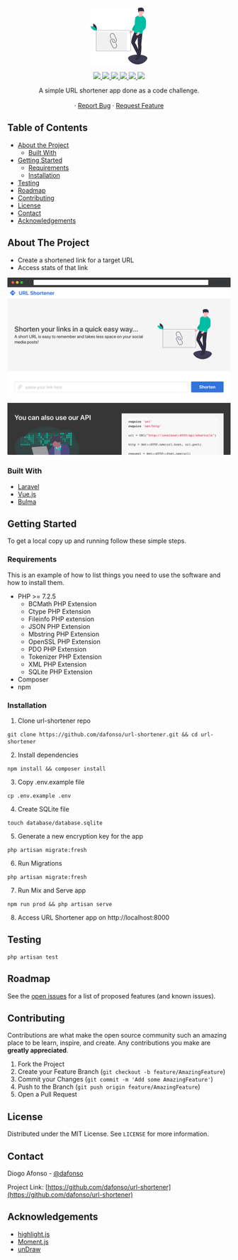 <!-- PROJECT LOGO -->
<br />
<p align="center">
  <a href="https://github.com/dafonso/url-shortener">
    <img src="public/img/undraw_link_shortener_mvf6.svg" alt="Logo" width="128" height="128">
  </a>
</p>
<p align="center">
  <a href="https://github.com/dafonso/url-shortener/actions?query=workflow%3ALaravel">
      <img src="https://img.shields.io/github/workflow/status/dafonso/url-shortener/Laravel">
  </a>
  <a href="https://github.com/dafonso/url-shortener/graphs/contributors">
      <img src="https://img.shields.io/github/contributors/dafonso/url-shortener.svg">
  </a>
  <a href="https://github.com/dafonso/url-shortener/network/members">
      <img src="https://img.shields.io/github/forks/dafonso/url-shortener.svg">
  </a>
  <a href="https://github.com/dafonso/url-shortener/stargazers">
      <img src="https://img.shields.io/github/stars/dafonso/url-shortener.svg">
  </a>
  <a href="https://github.com/dafonso/url-shortener/issues">
      <img src="https://img.shields.io/github/issues/dafonso/url-shortener.svg">
  </a>
  <a href="https://github.com/dafonso/url-shortener/blob/master/LICENSE.txt">
      <img src="https://img.shields.io/github/license/dafonso/url-shortener.svg">
  </a>
</p>
<p align="center">
  A simple URL shortener app done as a code challenge. 
  <br />
  <br />
  · <a href="//github.com/dafonso/url-shortener/issues">Report Bug</a>
  · <a href="//github.com/dafonso/url-shortener/issues">Request Feature</a> 
</p>



<!-- TABLE OF CONTENTS -->
## Table of Contents

* [About the Project](#about-the-project)
  * [Built With](#built-with)
* [Getting Started](#getting-started)
  * [Requirements](#requirements)
  * [Installation](#installation)
* [Testing](#testing)
* [Roadmap](#roadmap)
* [Contributing](#contributing)
* [License](#license)
* [Contact](#contact)
* [Acknowledgements](#acknowledgements)



<!-- ABOUT THE PROJECT -->
## About The Project
* Create a shortened link for a target URL
* Access stats of that link

<p align="center">
    <img alt="URL Shortener screenshot" src="public/img/screenshot01.png" alt="Logo" width="512">
</p>


### Built With

* [Laravel](https://laravel.com/)
* [Vue.js](https://vuejs.org/)
* [Bulma](https://bulma.io/)



<!-- GETTING STARTED -->
## Getting Started

To get a local copy up and running follow these simple steps.

### Requirements

This is an example of how to list things you need to use the software and how to install them.
* PHP >= 7.2.5
   * BCMath PHP Extension
   * Ctype PHP Extension
   * Fileinfo PHP extension
   * JSON PHP Extension
   * Mbstring PHP Extension
   * OpenSSL PHP Extension
   * PDO PHP Extension
   * Tokenizer PHP Extension
   * XML PHP Extension
   * SQLite PHP Extension
* Composer
* npm

### Installation
 
1. Clone url-shortener repo
```shell script
git clone https://github.com/dafonso/url-shortener.git && cd url-shortener
```
2. Install dependencies
```shell script
npm install && composer install
```
3. Copy .env.example file
```shell script
cp .env.example .env
```
4. Create SQLite file
```shell script
touch database/database.sqlite
```
5. Generate a new encryption key for the app
```shell script
php artisan migrate:fresh
```
6. Run Migrations
```shell script
php artisan migrate:fresh
```
7. Run Mix and Serve app
```shell script
npm run prod && php artisan serve
```
8. Access URL Shortener app on http://localhost:8000

## Testing

```shell script
php artisan test
```

<!-- ROADMAP -->
## Roadmap

See the [open issues](https://github.com/dafonso/url-shortener/issues) for a list of proposed features (and known issues).



<!-- CONTRIBUTING -->
## Contributing

Contributions are what make the open source community such an amazing place to be learn, inspire, and create. Any contributions you make are **greatly appreciated**.

1. Fork the Project
2. Create your Feature Branch (`git checkout -b feature/AmazingFeature`)
3. Commit your Changes (`git commit -m 'Add some AmazingFeature'`)
4. Push to the Branch (`git push origin feature/AmazingFeature`)
5. Open a Pull Request

<!-- LICENSE -->
## License

Distributed under the MIT License. See `LICENSE` for more information.


<!-- CONTACT -->
## Contact

Diogo Afonso - [@dafonso](https://twitter.com/dafonso) 

Project Link: [https://github.com/dafonso/url-shortener](https://github.com/dafonso/url-shortener)

<!-- ACKNOWLEDGEMENTS -->
## Acknowledgements

* [highlight.js](https://highlightjs.org/)
* [Moment.js ](https://momentjs.com/)
* [unDraw](https://undraw.co/)


<!-- MARKDOWN LINKS & IMAGES -->
[contributors-shield]: https://img.shields.io/github/contributors/dafonso/url-shortener.svg
[contributors-url]: https://github.com/dafonso/url-shortener/graphs/contributors
[forks-shield]: https://img.shields.io/github/forks/dafonso/url-shortener.svg?style=flat-square
[forks-url]: https://github.com/dafonso/url-shortener/network/members
[stars-shield]: https://img.shields.io/github/stars/dafonso/url-shortener.svg?style=flat-square
[stars-url]: https://github.com/dafonso/url-shortener/stargazers
[issues-shield]: https://img.shields.io/github/issues/dafonso/url-shortener.svg?style=flat-square
[issues-url]: https://github.com/dafonso/url-shortener/issues
[license-shield]: https://img.shields.io/github/license/dafonso/url-shortener.svg?style=flat-square
[license-url]: https://github.com/dafonso/url-shortener/blob/master/LICENSE.txt
[product-screenshot]: public/img/screenshot01.png
[build-shield]: https://img.shields.io/github/workflow/status/dafonso/url-shortener/Laravel
[build-url]: https://github.com/dafonso/url-shortener/actions?query=workflow%3ALaravel
